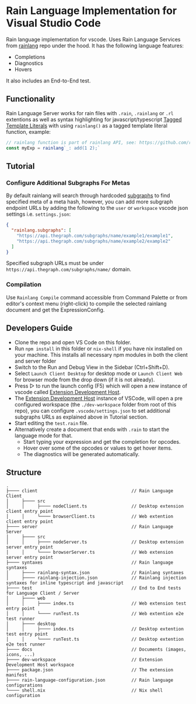 # Rain Language Implementation for Visual Studio Code

Rain language implementation for vscode. Uses Rain Language Services from [rainlang](https://github.com/rainprotocol/rainlang) repo under the hood.
It has the following language features:
- Completions
- Diagnostics
- Hovers

It also includes an End-to-End test.
<br>

## Functionality

Rain Language Server works for rain files with `.rain`, `.rainlang` or `.rl` extentions as well as syntax highlighting for javascript/typescript [Tagged Template Literals](https://developer.mozilla.org/en-US/docs/Web/JavaScript/Reference/Template_literals#tagged_templates) with using `rainlang()` as a tagged template literal function, example:
```typescript
// rainlang function is part of rainlang API, see: https://github.com/rainprotocol/rainlang
const myExp = rainlang`_: add(1 2);`
```

## Tutorial

### Configure Additional Subgraphs For Metas

By default rainlang will search through hardcoded [subgraphs](https://github.com/rainprotocol/meta/blob/master/src/subgraphBook.ts) to find specified meta of a meta hash, however, you can add more subgraph endpoint URLs by adding the following to the `user` or `workspace` vscode json settings i.e. `settings.json`:<br>
```json
{
  "rainlang.subgraphs": [ 
    "https://api.thegraph.com/subgraphs/name/example1/example1",
    "https://api.thegraph.com/subgraphs/name/example2/example2"
  ]
}
```
Specified subgraph URLs must be under `https://api.thegraph.com/subgraphs/name/` domain.
<br>

### Compilation

Use `Rainlang Compile` command accessible from Command Palette or from editor's context menu (right-click) to compile the selected rainlang document and get the ExpressionConfig.
<br>

## Developers Guide

- Clone the repo and open VS Code on this folder.
- Run `npm install` in this folder or `nix-shell` if you have nix installed on your machine. This installs all necessary npm modules in both the client and server folder
- Switch to the Run and Debug View in the Sidebar (Ctrl+Shift+D).
- Select `Launch Client Desktop` for desktop mode or `Launch Client Web` for browser mode from the drop down (if it is not already).
- Press ▷ to run the launch config (F5) which will open a new instance of vscode called [Extension Development Host](https://code.visualstudio.com/api/get-started/your-first-extension#:~:text=Then%2C%20inside%20the%20editor%2C%20press%20F5.%20This%20will%20compile%20and%20run%20the%20extension%20in%20a%20new%20Extension%20Development%20Host%20window.).
- The [Extension Development Host](https://code.visualstudio.com/api/get-started/your-first-extension#:~:text=Then%2C%20inside%20the%20editor%2C%20press%20F5.%20This%20will%20compile%20and%20run%20the%20extension%20in%20a%20new%20Extension%20Development%20Host%20window.) instance of VSCode, will open a pre configured workspace (the `./dev-workspace` folder from root of this repo), you can configure `.vscode/settings.json` to set additional subgraphs URLs as explained above in Tutorial section.
- Start editing the `test.rain` file.
- Alternatively create a document that ends with `.rain` to start the language mode for that.
  - Start typing your expression and get the completion for opcodes.
  - Hover over some of the opcodes or values to get hover items.
  - The diagnostics will be generated automatically.

## Structure
```
.
├──── client                                    // Rain Language Client
│     ├──── src
│     │     ├──── nodeClient.ts                 // Desktop extension client entry point
│     │     └──── browserClient.ts              // Web extention client entry point
├──── server                                    // Rain Language Server
│     ├──── src
│     │     ├──── nodeServer.ts                 // Desktop extension server entry point
│     │     └──── browserServer.ts              // Web extension server entry point
├──── syntaxes                                  // Rain language syntaxes
│     ├──── rainlang-syntax.json                // Rainlang syntaxes
│     ├──── rainlang-injection.json             // Rainlang injection syntaxes for inline typescript and javascript
├──── test                                      // End to End tests for Language Client / Server
│     ├──── web
│     │     ├──── index.ts                      // Web extension test entry point
│     │     └──── runTest.ts                    // Web extention e2e test runner
│     ├──── desktop
│     │     ├──── index.ts                      // Desktop extention test entry point
│     │     └──── runTest.ts                    // Desktop extention e2e test runner
├──── docs                                      // Documents (images, icons, ...)
├──── dev-workspace                             // Extension Development Host workspace
├──── package.json                              // The extension manifest
├──── rain-language-configuration.json          // Rain language configurations
└──── shell.nix                                 // Nix shell configuration
```
